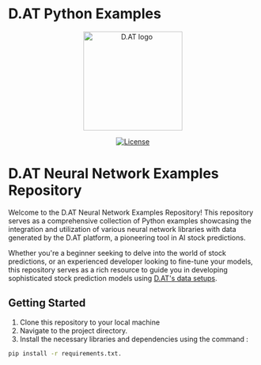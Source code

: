 # D.AT Python Examples

<div align="center">
  <a href="http://d.at/ref/github">
    <img src="https://d.at/static/dat/images/logo-512.png" alt="D.AT logo" width="200">
  </a>

[![License](https://img.shields.io/badge/License-Apache_2.0-blue.svg)](https://opensource.org/licenses/Apache-2.0)
</div>



# D.AT Neural Network Examples Repository

Welcome to the D.AT Neural Network Examples Repository! This repository serves as a 
comprehensive collection of Python examples showcasing the integration and utilization
of various neural network libraries with data generated by the D.AT platform, a
pioneering tool in AI stock predictions.

Whether you're a beginner seeking to delve into the world of stock predictions, or an 
experienced developer looking to fine-tune your models, this repository serves as a 
rich resource to guide you in developing sophisticated stock prediction models using
[D.AT's data setups](https://d.at/ref/github-python-examples).

## Getting Started

1. Clone this repository to your local machine
2. Navigate to the project directory.
3. Install the necessary libraries and dependencies using the command :

```bash
pip install -r requirements.txt.
```



